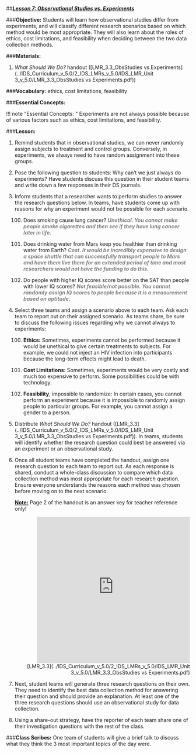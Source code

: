 ##***<u>Lesson 7: Observational Studies vs. Experiments</u>***

###**Objective:**
Students will learn how observational studies differ from experiments, and will classify different research
scenarios based on which method would be most appropriate. They will also learn about the roles of
ethics, cost limitations, and feasibility when deciding between the two data collection methods.

###**Materials:**
1. *What Should We Do?* handout ([LMR_3.3_ObsStudies vs Experiments](../IDS_Curriculum_v_5.0/2_IDS_LMRs_v_5.0/IDS_LMR_Unit 3_v_5.0/LMR_3.3_ObsStudies vs Experiments.pdf))

###**Vocabulary:**
ethics, cost limitations, feasibility

###**Essential Concepts:**

!!! note "Essential Concepts: " 
    Experiments are not always possible because of various factors such as ethics,
    cost limitations, and feasibility.

###**Lesson:**
1. Remind students that in observational studies, we can never randomly assign subjects to
treatment and control groups. Conversely, in experiments, we always need to have random
assignment into these groups.

2. Pose the following question to students: Why can’t we just always do experiments? Have
students discuss this question in their student teams and write down a few responses in their DS
journals.

3. Inform students that a researcher wants to perform studies to answer the research questions
below. In teams, have students come up with reasons for why an experiment would not be
possible for each scenario.

    100. Does smoking cause lung cancer? <span style="color:grey">***Unethical. You cannot make people smoke
    cigarettes and then see if they have lung cancer later in life.***</span> 
    
    100. Does drinking water from Mars keep you healthier than drinking water from Earth? <span style="color:grey">***Cost.
    It would be incredibly expensive to design a space shuttle that can successfully
    transport people to Mars and have them live there for an extended period of time
    and most researchers would not have the funding to do this.***</span> 
    
    100. Do people with higher IQ scores score better on the SAT than people with lower IQ
    scores? <span style="color:grey">***Not feasible/not possible. You cannot randomly assign IQ scores to people
    because it is a measurement based on aptitude.***</span> 

4. Select three teams and assign a scenario above to each team. Ask each team to report out on
their assigned scenario. As teams share, be sure to discuss the following issues regarding why
we cannot always to experiments:

    100. **Ethics:** Sometimes, experiments cannot be performed because it would be unethical to
    give certain treatments to subjects. For example, we could not inject an HIV infection into
    participants because the long-term effects might lead to death.

    100. **Cost Limitations:** Sometimes, experiments would be very costly and much too
    expensive to perform. Some possibilities could be with technology.

    100. **Feasibility**, impossible to randomize: In certain cases, you cannot perform an experiment
    because it is impossible to randomly assign people to particular groups. For example,
    you cannot assign a gender to a person.

5. Distribute *What Should We Do?* handout ([LMR_3.3](../IDS_Curriculum_v_5.0/2_IDS_LMRs_v_5.0/IDS_LMR_Unit 3_v_5.0/LMR_3.3_ObsStudies vs Experiments.pdf)). In teams, students will identify whether the
research question could best be answered via an experiment or an observational study.

6. Once all student teams have completed the handout, assign one research question to each team
to report out. As each response is shared, conduct a whole-class discussion to compare which
data collection method was most appropriate for each research question. Ensure everyone
understands the reasons each method was chosen before moving on to the next scenario.

    **<u>Note:</u>** Page 2 of the handout is an answer key for teacher reference 
    only!

    <div align="right"><iframe src="https://docs.google.com/viewerng/viewer?url=https://curriculum.idsucla.org/IDS_Curriculum_v_5.0/2_IDS_LMRs_v_5.0/IDS_LMR_Unit 3_v_5.0/LMR_3.3_ObsStudies vs Experiments.pdf&embedded=true" style=" width:420px;height:400px;" frameborder="0"></iframe><br>[LMR_3.3](../IDS_Curriculum_v_5.0/2_IDS_LMRs_v_5.0/IDS_LMR_Unit 3_v_5.0/LMR_3.3_ObsStudies vs Experiments.pdf)</div>

7. Next, student teams will generate three research questions on their own. They need to identify
the best data collection method for answering their question and should provide an explanation.
At least one of the three research questions should use an observational study for data collection.

8. Using a share-out strategy, have the reporter of each team share one of their investigation
questions with the rest of the class.

###**Class Scribes:**
One team of students will give a brief talk to discuss what they think the 3 most important topics of the
day were.
